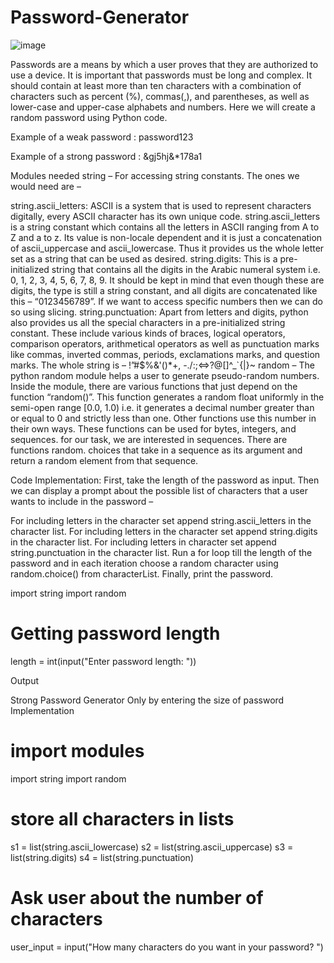 # Password-Generator


![image](https://github.com/tanumalik12/Password-Generator/assets/128899444/4619d824-af97-445a-b0fe-a23dbfd440d2)




Passwords are a means by which a user proves that they are authorized to use a device. It is important that passwords must be long and complex. It should contain at least more than ten characters with a combination of characters such as percent (%), commas(,), and parentheses, as well as lower-case and upper-case alphabets and numbers. Here we will create a random password using Python code.

Example of a weak password : password123

Example of a strong password : &gj5hj&*178a1


Modules needed
string – For accessing string constants. The ones we would need are –

string.ascii_letters:  ASCII is a system that is used to represent characters digitally, every ASCII character has its own unique code. string.ascii_letters is a string constant which contains all the letters in ASCII ranging from A to Z and a to z. Its value is non-locale dependent and it is just a concatenation of ascii_uppercase and ascii_lowercase. Thus it provides us the whole letter set as a string that can be used as desired.
string.digits:  This is a pre-initialized string that contains all the digits in the Arabic numeral system i.e. 0, 1, 2, 3, 4, 5, 6, 7, 8, 9. It should be kept in mind that even though these are digits, the type is still a string constant, and all digits are concatenated like this – “0123456789”. If we want to access specific numbers then we can do so using slicing.
string.punctuation: Apart from letters and digits, python also provides us all the special characters in a pre-initialized string constant. These include various kinds of braces, logical operators, comparison operators, arithmetical operators as well as punctuation marks like commas, inverted commas, periods, exclamations marks, and question marks. The whole string is – !”#$%&'()*+, -./:;<=>?@[\]^_`{|}~
random – The python random module helps a user to generate pseudo-random numbers. Inside the module, there are various functions that just depend on the function “random()”. This function generates a random float uniformly in the semi-open range [0.0, 1.0) i.e. it generates a decimal number greater than or equal to 0 and strictly less than one. Other functions use this number in their own ways. These functions can be used for bytes, integers, and sequences. for our task, we are interested in sequences. There are functions random. choices that take in a sequence as its argument and return a random element from that sequence. 

Code Implementation:
First, take the length of the password as input. Then we can display a prompt about the possible list of characters that a user wants to include in the password –

For including letters in the character set append string.ascii_letters in the character list.
For including letters in the character set append string.digits in the character list.
For including letters in character set append string.punctuation in the character list.
Run a for loop till the length of the password and in each iteration choose a random character using random.choice() from characterList. Finally, print the password.

import string
import random
 
# Getting password length
length = int(input("Enter password length: "))
 

 

Output

Strong Password Generator Only by entering the size of password
Implementation


# import modules
import string
import random
 
 
# store all characters in lists 
s1 = list(string.ascii_lowercase)
s2 = list(string.ascii_uppercase)
s3 = list(string.digits)
s4 = list(string.punctuation)
 
 
# Ask user about the number of characters
user_input = input("How many characters do you want in your password? ")
 
 
